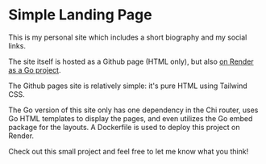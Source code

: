 # Simple Landing Page
This is my personal site which includes a short biography and my social links.

The site itself is hosted as a Github page (HTML only), but also [on Render as a Go project](https://personal-site-jx8a.onrender.com/).

The Github pages site is relatively simple: it's pure HTML using Tailwind CSS.

The Go version of this site only has one dependency in the Chi router, uses Go
HTML templates to display the pages, and even utilizes the Go embed package for
the layouts. A Dockerfile is used to deploy this project on Render. 

Check out this small project and feel free to let me know what you think!
